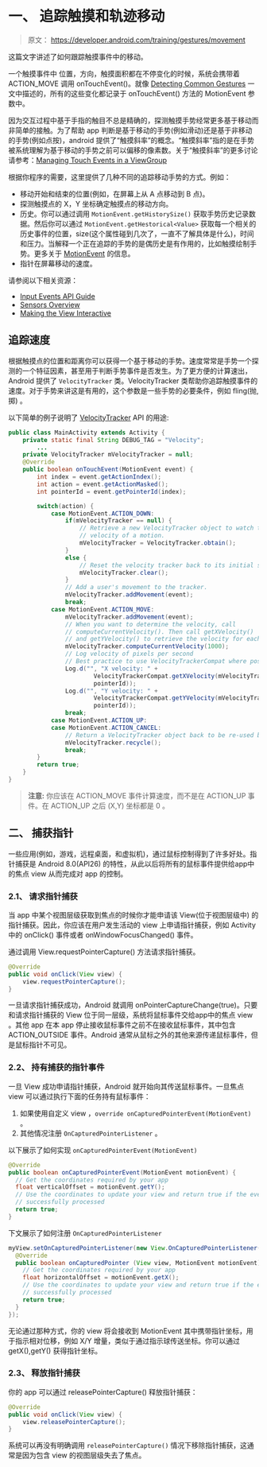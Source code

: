# 一、 追踪触摸和轨迹移动

> 原文： https://developer.android.com/training/gestures/movement

这篇文字讲述了如何跟踪触摸事件中的移动。

一个触摸事件中 位置，方向，触摸面积都在不停变化的时候，系统会携带着 ACTION_MOVE 调用 onTouchEvent()。就像 [Detecting Common Gestures](https://developer.android.com/training/gestures/detector.html) 一文中描述的，所有的这些变化都记录于 onTouchEvent() 方法的 MotionEvent 参数中。

因为交互过程中基于手指的触目不总是精确的，探测触摸手势经常更多基于移动而非简单的接触。为了帮助 app 判断是基于移动的手势(例如滑动)还是基于非移动的手势(例如点按)，android 提供了“触摸斜率”的概念。“触摸斜率”指的是在手势被系统理解为基于移动的手势之前可以偏移的像素数。关于“触摸斜率”的更多讨论请参考：[Managing Touch Events in a ViewGroup](https://developer.android.com/training/gestures/viewgroup.html#vc)

根据你程序的需要，这里提供了几种不同的追踪移动手势的方式。例如：
- 移动开始和结束的位置(例如，在屏幕上从 A 点移动到 B 点)。
- 探测触摸点的 X，Y 坐标确定触摸点的移动方向。
- 历史。你可以通过调用 `MotionEvent.getHistorySize()` 获取手势历史记录数据。然后你可以通过 `MotionEvent.getHestorical<Value>` 获取每一个相关的历史事件的位置，size(这个属性碰到几次了，一直不了解具体是什么)，时间和压力。当解释一个正在追踪的手势的是偶历史是有作用的，比如触摸绘制手势。更多关于 [MotionEvent](https://developer.android.com/reference/android/view/MotionEvent.html) 的信息。
- 指针在屏幕移动的速度。

请参阅以下相关资源：
- [Input Events API Guide](https://developer.android.com/guide/topics/ui/ui-events.html)
- [Sensors Overview](https://developer.android.com/guide/topics/sensors/sensors_overview.html)
- [Making the View Interactive](https://developer.android.com/training/custom-views/making-interactive.html)

## 追踪速度

根据触摸点的位置和距离你可以获得一个基于移动的手势。速度常常是手势一个探测的一个特征因素，甚至用于判断手势事件是否发生。为了更方便的计算速出，Android 提供了 `VelocityTracker` 类。VelocityTracker 类帮助你追踪触摸事件的速度。对于手势来讲这是有用的，这个参数是一些手势的必要条件，例如 fling(抛,掷) 。

以下简单的例子说明了 [VelocityTracker](https://developer.android.com/training/gestures/movement) API 的用途:
```java
public class MainActivity extends Activity {
    private static final String DEBUG_TAG = "Velocity";
        ...
    private VelocityTracker mVelocityTracker = null;
    @Override
    public boolean onTouchEvent(MotionEvent event) {
        int index = event.getActionIndex();
        int action = event.getActionMasked();
        int pointerId = event.getPointerId(index);

        switch(action) {
            case MotionEvent.ACTION_DOWN:
                if(mVelocityTracker == null) {
                    // Retrieve a new VelocityTracker object to watch the
                    // velocity of a motion.
                    mVelocityTracker = VelocityTracker.obtain();
                }
                else {
                    // Reset the velocity tracker back to its initial state.
                    mVelocityTracker.clear();
                }
                // Add a user's movement to the tracker.
                mVelocityTracker.addMovement(event);
                break;
            case MotionEvent.ACTION_MOVE:
                mVelocityTracker.addMovement(event);
                // When you want to determine the velocity, call
                // computeCurrentVelocity(). Then call getXVelocity()
                // and getYVelocity() to retrieve the velocity for each pointer ID.
                mVelocityTracker.computeCurrentVelocity(1000);
                // Log velocity of pixels per second
                // Best practice to use VelocityTrackerCompat where possible.
                Log.d("", "X velocity: " +
                        VelocityTrackerCompat.getXVelocity(mVelocityTracker,
                        pointerId));
                Log.d("", "Y velocity: " +
                        VelocityTrackerCompat.getYVelocity(mVelocityTracker,
                        pointerId));
                break;
            case MotionEvent.ACTION_UP:
            case MotionEvent.ACTION_CANCEL:
                // Return a VelocityTracker object back to be re-used by others.
                mVelocityTracker.recycle();
                break;
        }
        return true;
    }
}
```

> **注意:** 你应该在 ACTION_MOVE 事件计算速度，而不是在 ACTION_UP 事件。在 ACTION_UP 之后 (X,Y) 坐标都是 0 。


## 二、 捕获指针

一些应用(例如，游戏，远程桌面，和虚拟机)，通过鼠标控制得到了许多好处。指针捕获是 Android 8.0(API26) 的特性，从此以后将所有的鼠标事件提供给app中的焦点 view 从而完成对 app 的控制。

### 2.1、 请求指针捕获

当 app 中某个视图层级获取到焦点的时候你才能申请该 View(位于视图层级中) 的指针捕获。因此，你应该在用户发生活动的 view 上申请指针捕获，例如 Activity 中的 onClick() 事件或者 onWindowFocusChanged() 事件。

通过调用 View.requestPointerCapture() 方法请求指针捕获。
```java
@Override
public void onClick(View view) {
    view.requestPointerCapture();
}
```

一旦请求指针捕获成功，Android 就调用 onPointerCaptureChange(true)。只要和请求指针捕获的 View 位于同一层级，系统将鼠标事件交给app中的焦点 view 。其他 app 在本 app 停止接收鼠标事件之前不在接收鼠标事件，其中包含 ACTION_OUTSIDE 事件。Android 通常从鼠标之外的其他来源传递鼠标事件，但是鼠标指针不可见。

### 2.2、 持有捕获的指针事件

一旦 View 成功申请指针捕获，Android 就开始向其传送鼠标事件。一旦焦点 view 可以通过执行下面的任务持有鼠标事件：
1. 如果使用自定义 view ，`override onCapturedPointerEvent(MotionEvent)` 。
2. 其他情况注册 `OnCapturedPointerListener` 。

以下展示了如何实现 `onCapturedPointerEvent(MotionEvent)`
```java
@Override
public boolean onCapturedPointerEvent(MotionEvent motionEvent) {
  // Get the coordinates required by your app
  float verticalOffset = motionEvent.getY();
  // Use the coordinates to update your view and return true if the event was
  // successfully processed
  return true;
}
```

下文展示了如何注册 `OnCapturedPointerListener`
```java
myView.setOnCapturedPointerListener(new View.OnCapturedPointerListener() {
  @Override
  public boolean onCapturedPointer (View view, MotionEvent motionEvent) {
    // Get the coordinates required by your app
    float horizontalOffset = motionEvent.getX();
    // Use the coordinates to update your view and return true if the event was
    // successfully processed
    return true;
  }
});
```

无论通过那种方式，你的 view 将会接收到 MotionEvent 其中携带指针坐标，用于指示相对位移，例如 X/Y 增量，类似于通过指示球传送坐标。你可以通过 getX(),getY() 获得指针坐标。

### 2.3、 释放指针捕获

你的 app 可以通过 releasePointerCapture() 释放指针捕获：
```java
@Override
public void onClick(View view) {
    view.releasePointerCapture();
}
```

系统可以再没有明确调用 `releasePointerCapture()` 情况下移除指针捕获，这通常是因为包含 view 的视图层级失去了焦点。